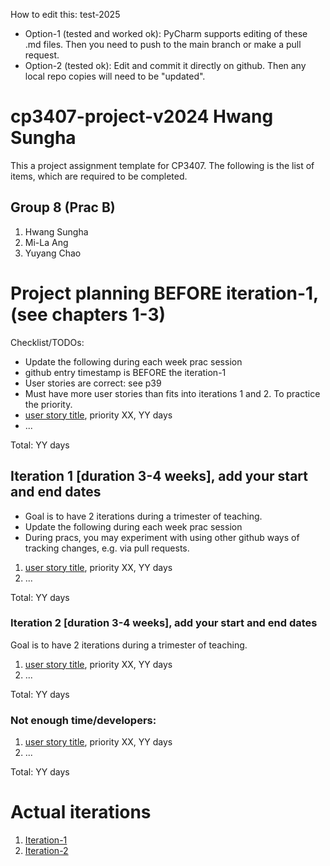 
How to edit this: test-2025
* Option-1 (tested and worked ok): PyCharm supports editing of these .md files. Then you need to push to the main branch or make a pull request.
* Option-2 (tested ok): Edit and commit it directly on github. Then any local repo copies will need to be "updated".

# cp3407-project-v2024 Hwang Sungha

This a project assignment template for CP3407. 
The following is the list of items, which are required to be completed.

## Group 8 (Prac B)
1. Hwang Sungha
2. Mi-La Ang
3. Yuyang Chao



# Project planning BEFORE iteration-1, (see chapters 1-3)
Checklist/TODOs: 
* Update the following during each week prac session
* github entry timestamp is BEFORE the iteration-1
* User stories are correct: see p39
* Must have more user stories than fits into iterations 1 and 2. To practice the priority.
* [user story title](./user_stories/user_story_01_title.md), priority XX, YY days 
* ...

Total: YY days


## Iteration 1 [duration 3-4 weeks], add your start and end dates 

* Goal is to have 2 iterations during a trimester of teaching.
* Update the following during each week prac session
* During pracs, you may experiment with using other github ways of tracking changes, e.g. via pull requests.

1. [user story title](./user_stories/user_story_01_title.md), priority XX, YY days 
2. ...

Total: YY days


### Iteration 2 [duration 3-4 weeks], add your start and end dates
Goal is to have 2 iterations during a trimester of teaching.
1. [user story title](./user_stories/user_story_01_title.md), priority XX, YY days 
2. ...

Total: YY days

### Not enough time/developers: 
1. [user story title](./user_stories/user_story_01_title.md), priority XX, YY days 
2. ...

Total: YY days

# Actual iterations
1. [Iteration-1](./iteration_1.md)
2. [Iteration-2](./iteration_2.md)


